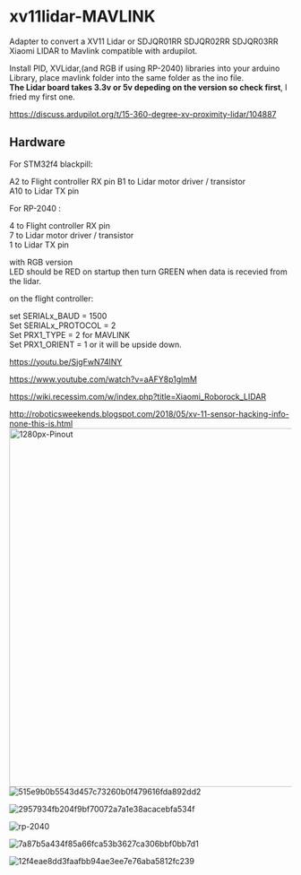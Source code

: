 





# xv11lidar-MAVLINK

Adapter to convert a XV11 Lidar or SDJQR01RR SDJQR02RR SDJQR03RR Xiaomi LIDAR  to Mavlink compatible with ardupilot.    

Install PID, XVLidar,(and RGB if using RP-2040) libraries into your arduino Library, place mavlink folder into the same folder as the ino file.      
**The Lidar board takes 3.3v or 5v depeding on the version so check first**, I fried my first one.    

https://discuss.ardupilot.org/t/15-360-degree-xv-proximity-lidar/104887


## Hardware 

For STM32f4 blackpill:

A2 to Flight controller RX pin
B1 to Lidar motor driver / transistor   
A10 to Lidar TX pin 

For RP-2040 :

4 to Flight controller RX pin     
7 to Lidar motor driver / transistor   
1 to Lidar TX pin    

with RGB version   
LED should be RED on startup then turn GREEN when data is recevied from the lidar.
       

on the flight controller:

set SERIALx_BAUD         = 1500    
Set SERIALx_PROTOCOL     = 2     
Set PRX1_TYPE            = 2 for MAVLINK            
Set PRX1_ORIENT          = 1 or it will be upside down.

https://youtu.be/SjgFwN74lNY

https://www.youtube.com/watch?v=aAFY8p1glmM


https://wiki.recessim.com/w/index.php?title=Xiaomi_Roborock_LIDAR


http://roboticsweekends.blogspot.com/2018/05/xv-11-sensor-hacking-info-none-this-is.html
<img width="640" alt="1280px-Pinout" src="https://github.com/geofrancis/xv11lidar-MAVLINK/assets/5570278/6802f6b8-282d-441b-8cfe-17312df8e5ca">
![515e9b0b5543d457c73260b0f479616fda892dd2](https://github.com/geofrancis/xv11lidar-MAVLINK/assets/5570278/d950ff4e-e0f4-4bde-94fc-9804446b995f)

![2957934fb204f9bf70072a7a1e38acacebfa534f](https://github.com/geofrancis/xv11lidar-MAVLINK/assets/5570278/8ada8f21-1385-4306-b6bb-5f9f68f1df73)


![rp-2040](https://github.com/geofrancis/xv11lidar-MAVLINK/assets/5570278/a983a05c-c033-47e9-bf40-95a06872bcf1)





![7a87b5a434f85a66fca53b3627ca306bbf0bb7d1](https://github.com/geofrancis/xv11lidar-MAVLINK/assets/5570278/6acebec4-f0ae-4b1a-96b7-893702f288e5)

![12f4eae8dd3faafbb94ae3ee7e76aba5812fc239](https://github.com/geofrancis/xv11lidar-MAVLINK/assets/5570278/c621cd6c-f3a8-4c0e-bdbb-5bff881c27f2)
